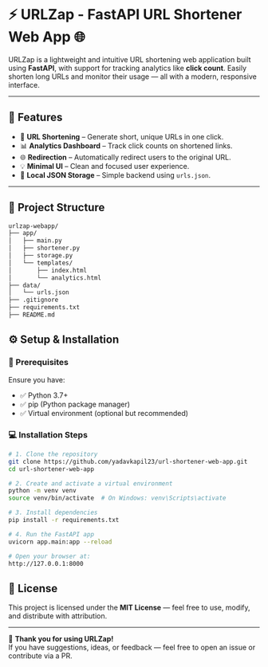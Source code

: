 # ⚡ URLZap - FastAPI URL Shortener Web App 🌐

URLZap is a lightweight and intuitive URL shortening web application built using **FastAPI**, with support for tracking analytics like **click count**. Easily shorten long URLs and monitor their usage — all with a modern, responsive interface.

---

## 🚀 Features

- 🔗 **URL Shortening** – Generate short, unique URLs in one click.
- 📊 **Analytics Dashboard** – Track click counts on shortened links.
- 🌐 **Redirection** – Automatically redirect users to the original URL.
- 💡 **Minimal UI** – Clean and focused user experience.
- 💾 **Local JSON Storage** – Simple backend using `urls.json`.

---

## 📁 Project Structure

```bash
urlzap-webapp/
├── app/
│   ├── main.py              
│   ├── shortener.py         
│   ├── storage.py           
│   └── templates/
│       ├── index.html       
│       └── analytics.html   
├── data/
│   └── urls.json            
├── .gitignore               
├── requirements.txt         
├── README.md                

```

## ⚙️ Setup & Installation

### 🔧 Prerequisites

Ensure you have:

- ✅ Python 3.7+
- ✅ pip (Python package manager)
- ✅ Virtual environment (optional but recommended)

### 💻 Installation Steps

```bash
# 1. Clone the repository
git clone https://github.com/yadavkapil23/url-shortener-web-app.git
cd url-shortener-web-app

# 2. Create and activate a virtual environment
python -m venv venv
source venv/bin/activate  # On Windows: venv\Scripts\activate

# 3. Install dependencies
pip install -r requirements.txt

# 4. Run the FastAPI app
uvicorn app.main:app --reload

# Open your browser at:
http://127.0.0.1:8000

```
## 📄 License

This project is licensed under the **MIT License** — feel free to use, modify, and distribute with attribution.

---

🎉 **Thank you for using URLZap!**  
If you have suggestions, ideas, or feedback — feel free to open an issue or contribute via a PR.

